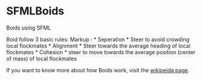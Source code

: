 # SFMLBoids
Boids using SFML

Boid follow 3 basic rules:
 Markup : * Seperation
              * Steer to avoid crowding local flockmates
          * Alignment
              * Steer towards the average heading of local flockmates
          * Cohesion
              * steer to move towards the average position (center of mass) of local flockmates

If you want to know more about how Boids work, visit the [wikipeida page](https://en.wikipedia.org/wiki/Boids).
